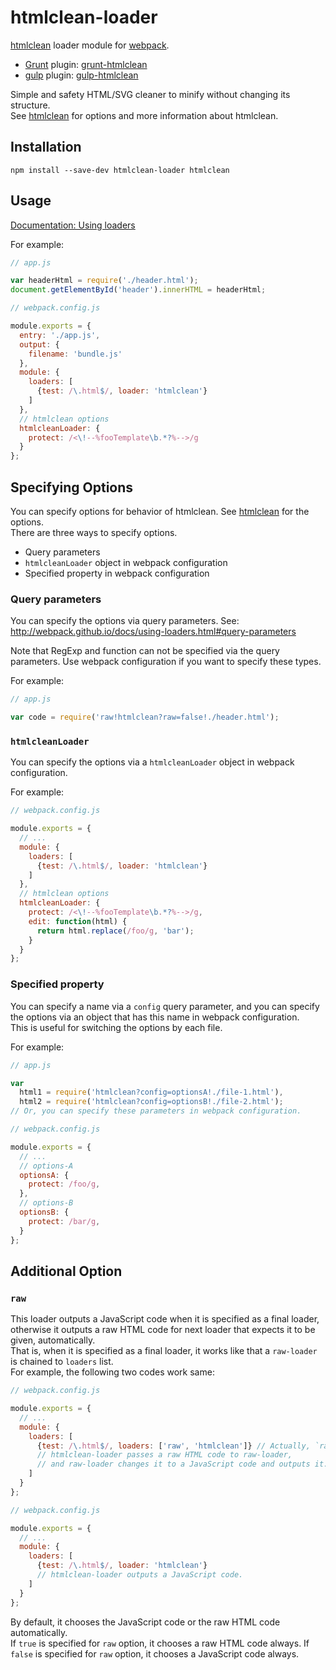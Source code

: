 # htmlclean-loader

[htmlclean](https://github.com/anseki/htmlclean) loader module for [webpack](http://webpack.github.io/).

* [Grunt](http://gruntjs.com/) plugin: [grunt-htmlclean](https://github.com/anseki/grunt-htmlclean)
* [gulp](http://gulpjs.com/) plugin: [gulp-htmlclean](https://github.com/anseki/gulp-htmlclean)

Simple and safety HTML/SVG cleaner to minify without changing its structure.  
See [htmlclean](https://github.com/anseki/htmlclean) for options and more information about htmlclean.

## Installation

```
npm install --save-dev htmlclean-loader htmlclean
```

## Usage

[Documentation: Using loaders](http://webpack.github.io/docs/using-loaders.html)

For example:

```js
// app.js

var headerHtml = require('./header.html');
document.getElementById('header').innerHTML = headerHtml;
```

```js
// webpack.config.js

module.exports = {
  entry: './app.js',
  output: {
    filename: 'bundle.js'
  },
  module: {
    loaders: [
      {test: /\.html$/, loader: 'htmlclean'}
    ]
  },
  // htmlclean options
  htmlcleanLoader: {
    protect: /<\!--%fooTemplate\b.*?%-->/g
  }
};
```

## Specifying Options

You can specify options for behavior of htmlclean. See [htmlclean](https://github.com/anseki/htmlclean#options) for the options.  
There are three ways to specify options.

* Query parameters
* `htmlcleanLoader` object in webpack configuration
* Specified property in webpack configuration

### Query parameters

You can specify the options via query parameters.
See: http://webpack.github.io/docs/using-loaders.html#query-parameters

Note that RegExp and function can not be specified via the query parameters. Use webpack configuration if you want to specify these types.

For example:

```js
// app.js

var code = require('raw!htmlclean?raw=false!./header.html');
```

### `htmlcleanLoader`

You can specify the options via a `htmlcleanLoader` object in webpack configuration.

For example:

```js
// webpack.config.js

module.exports = {
  // ...
  module: {
    loaders: [
      {test: /\.html$/, loader: 'htmlclean'}
    ]
  },
  // htmlclean options
  htmlcleanLoader: {
    protect: /<\!--%fooTemplate\b.*?%-->/g,
    edit: function(html) {
      return html.replace(/foo/g, 'bar');
    }
  }
};
```

### Specified property

You can specify a name via a `config` query parameter, and you can specify the options via an object that has this name in webpack configuration.  
This is useful for switching the options by each file.

For example:

```js
// app.js

var
  html1 = require('htmlclean?config=optionsA!./file-1.html'),
  html2 = require('htmlclean?config=optionsB!./file-2.html');
// Or, you can specify these parameters in webpack configuration.
```

```js
// webpack.config.js

module.exports = {
  // ...
  // options-A
  optionsA: {
    protect: /foo/g,
  },
  // options-B
  optionsB: {
    protect: /bar/g,
  }
};
```

## Additional Option

### `raw`

This loader outputs a JavaScript code when it is specified as a final loader, otherwise it outputs a raw HTML code for next loader that expects it to be given, automatically.  
That is, when it is specified as a final loader, it works like that a `raw-loader` is chained to `loaders` list.  
For example, the following two codes work same:

```js
// webpack.config.js

module.exports = {
  // ...
  module: {
    loaders: [
      {test: /\.html$/, loaders: ['raw', 'htmlclean']} // Actually, `raw` is unnecessary.
      // htmlclean-loader passes a raw HTML code to raw-loader,
      // and raw-loader changes it to a JavaScript code and outputs it.
    ]
  }
};
```

```js
// webpack.config.js

module.exports = {
  // ...
  module: {
    loaders: [
      {test: /\.html$/, loader: 'htmlclean'}
      // htmlclean-loader outputs a JavaScript code.
    ]
  }
};
```

By default, it chooses the JavaScript code or the raw HTML code automatically.  
If `true` is specified for `raw` option, it chooses a raw HTML code always. If `false` is specified for `raw` option, it chooses a JavaScript code always.
